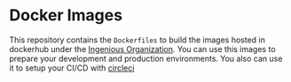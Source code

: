 # Docker Images

This repository contains the `Dockerfiles` to build the images hosted in dockerhub under the [Ingenious Organization](https://hub.docker.com/r/ingeniou5agency). You can use this images to prepare your development and production environments. You also can use it to setup your CI/CD with [circleci](https://circleci.com/)
